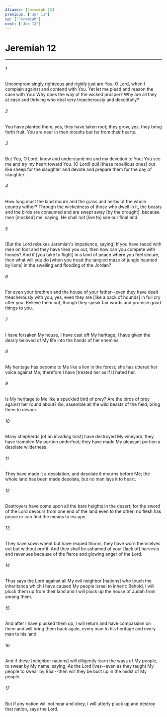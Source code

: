 ```yaml
---
Aliases: [Jeremiah 12]
previous: ['Jer 11']
up: ['Jeremiah']
next: ['Jer 13']
---
```

# Jeremiah 12

***


###### 1 


Uncompromisingly righteous and rigidly just are You, O Lord, when I complain against and contend with You. Yet let me plead and reason the case with You: Why does the way of the wicked prosper? Why are all they at ease and thriving who deal very treacherously and deceitfully? 


###### 2 


You have planted them, yes, they have taken root; they grow, yes, they bring forth fruit. You are near in their mouths but far from their hearts. 


###### 3 


But You, O Lord, know and understand me and my devotion to You; You see me and try my heart toward You. [O Lord] pull [these rebellious ones] out like sheep for the slaughter and devote and prepare them for the day of slaughter. 


###### 4 


How long must the land mourn and the grass and herbs of the whole country wither? Through the wickedness of those who dwell in it, the beasts and the birds are consumed and are swept away [by the drought], because men [mocked] me, saying, He shall not [live to] see our final end. 


###### 5 


[But the Lord rebukes Jeremiah's impatience, saying] If you have raced with men on foot and they have tired you out, then how can you compete with horses? And if [you take to flight] in a land of peace where you feel secure, then what will you do [when you tread the tangled maze of jungle haunted by lions] in the swelling and flooding of the Jordan? 


###### 6 


For even your brethren and the house of your father--even they have dealt treacherously with you; yes, even they are [like a pack of hounds] in full cry after you. Believe them not, though they speak fair words and promise good things to you. 


###### 7 


I have forsaken My house, I have cast off My heritage; I have given the dearly beloved of My life into the hands of her enemies. 


###### 8 


My heritage has become to Me like a lion in the forest; she has uttered her voice against Me; therefore I have [treated her as if I] hated her. 


###### 9 


Is My heritage to Me like a speckled bird of prey? Are the birds of prey against her round about? Go, assemble all the wild beasts of the field; bring them to devour. 


###### 10 


Many shepherds [of an invading host] have destroyed My vineyard, they have trampled My portion underfoot; they have made My pleasant portion a desolate wilderness. 


###### 11 


They have made it a desolation, and desolate it mourns before Me; the whole land has been made desolate, but no man lays it to heart. 


###### 12 


Destroyers have come upon all the bare heights in the desert, for the sword of the Lord devours from one end of the land even to the other; no flesh has peace or can find the means to escape. 


###### 13 


They have sown wheat but have reaped thorns; they have worn themselves out but without profit. And they shall be ashamed of your [lack of] harvests and revenues because of the fierce and glowing anger of the Lord. 


###### 14 


Thus says the Lord against all My evil neighbor [nations] who touch the inheritance which I have caused My people Israel to inherit: Behold, I will pluck them up from their land and I will pluck up the house of Judah from among them. 


###### 15 


And after I have plucked them up, I will return and have compassion on them and will bring them back again, every man to his heritage and every man to his land. 


###### 16 


And if these [neighbor nations] will diligently learn the ways of My people, to swear by My name, saying, As the Lord lives--even as they taught My people to swear by Baal--then will they be built up in the midst of My people. 


###### 17 


But if any nation will not hear and obey, I will utterly pluck up and destroy that nation, says the Lord.
